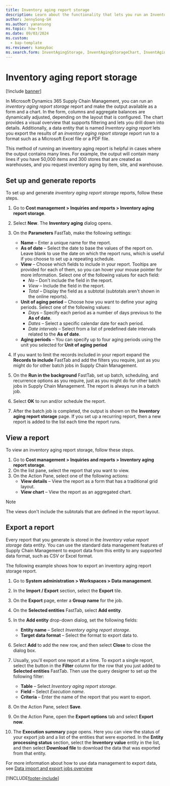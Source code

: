 ```yaml
---
title: Inventory aging report storage
description: Learn about the functionality that lets you run an Inventory aging report and make the output available as a form and a chart.
author: JennySong-SH
ms.author: yanansong
ms.topic: how-to
ms.date: 09/03/2024
ms.custom:
  - bap-template
ms.reviewer: kamaybac
ms.search.form: InventAgingStorage, InventAgingStorageChart, InventAgingStorageDetails
---
```


# Inventory aging report storage

[!include [banner](../includes/banner.md)]

In Microsoft Dynamics 365 Supply Chain Management, you can run an *inventory aging report storage* report and make the output available as a form and a chart. In the form, columns and aggregate balances are dynamically adjusted, depending on the layout that is configured. The chart provides a visual overview that supports filtering and lets you drill down into details. Additionally, a data entity that is named *Inventory aging report* lets you export the results of an *inventory aging report storage* report run to a format such as a Microsoft Excel file or a PDF file.

This method of running an inventory aging report is helpful in cases where the output contains many lines. For example, the output will contain many lines if you have 50,000 items and 300 stores that are created as warehouses, and you request inventory aging by item, site, and warehouse.

## Set up and generate reports

To set up and generate *inventory aging report storage* reports, follow these steps.

1. Go to **Cost management \> Inquiries and reports \> Inventory aging report storage**.
1. Select **New**. The **Inventory aging** dialog opens.
1. On the **Parameters** FastTab, make the following settings:
    - **Name** – Enter a unique name for the report.
    - **As of date** – Select the date to base the values of the report on. Leave blank to use the date on which the report runs, which is useful if you choose to set up a repeating schedule.
    - **View** – Choose which fields to include in your report. Tooltips are provided for each of them, so you can hover your mouse pointer for more information. Select one of the following values for each field:
        - *No* – Don't include the field in the report.
        - *View* – Include the field in the report.
        - *Total* – Display the field as a subtotal (subtotals aren't shown in the online reports).
    - **Unit of aging period** – Choose how you want to define your aging periods. Select one of the following values:
        - *Days* – Specify each period as a number of days previous to the **As of date**.
        - *Dates* – Select a specific calendar date for each period.
        - *Date intervals* – Select from a list of predefined date intervals related to the **As of date**.
    - **Aging periods** – You can specify up to four aging periods using the unit you selected for **Unit of aging period**

1. If you want to limit the records included in your report expand the **Records to include** FastTab and add the filters you require, just as you might do for other batch jobs in Supply Chain Management.
1. On the **Run in the background** FastTab, set up batch, scheduling, and recurrence options as you require, just as you might do for other batch jobs in Supply Chain Management. The report is always run in a batch job.
1. Select **OK** to run and/or schedule the report.
1. After the batch job is completed, the output is shown on the **Inventory aging report storage** page. If you set up a recurring report, then a new report is added to the list each time the report runs.

## View a report

To view an inventory aging report storage, follow these steps.

1. Go to **Cost management \> Inquiries and reports \> Inventory aging report storage**.
1. On the list pane, select the report that you want to view.
1. On the Action Pane, select one of the following actions:
    - **View details** – View the report as a form that has a traditional grid layout.
    - **View chart** – View the report as an aggregated chart.

> [!NOTE]
> The views don't include the subtotals that are defined in the report layout.

## Export a report

Every report that you generate is stored in the *Inventory value report storage* data entity. You can use the standard data management features of Supply Chain Management to export data from this entity to any supported data format, such as CSV or Excel format.

The following example shows how to export an inventory aging report storage report.

1. Go to **System administration \> Workspaces \> Data management**.
1. In the **Import / Export** section, select the **Export** tile.
1. On the **Export** page, enter a **Group name** for the job.
1. On the **Selected entities** FastTab, select **Add entity**.
1. In the **Add entity** drop-down dialog, set the following fields:

    - **Entity name** – Select *Inventory aging report storage*.
    - **Target data format** – Select the format to export data to.

1. Select **Add** to add the new row, and then select **Close** to close the dialog box.
1. Usually, you'll export one report at a time. To export a single report, select the button in the **Filter** column for the row that you just added to **Selected entities** FastTab. Then use the query designer to set up the following filter:
    - **Table** – Select *Inventory aging report storage*.
    - **Field** – Select *Execution name*.
    - **Criteria** – Enter the name of the report that you want to export.

1. On the Action Pane, select **Save**.
1. On the Action Pane, open the **Export options** tab and select **Export now**.
1. The **Execution summary** page opens. Here you can view the status of your export job and a list of the entities that were exported. In the **Entity processing status** section, select the **Inventory value** entity in the list, and then select **Download file** to download the data that was exported from that entity.

For more information about how to use data management to export data, see [Data import and export jobs overview](../../fin-ops-core/fin-ops/data-entities/data-import-export-job.md)

[!INCLUDE[footer-include](../../includes/footer-banner.md)]
